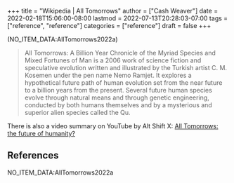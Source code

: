 +++
title = "Wikipedia | All Tomorrows"
author = ["Cash Weaver"]
date = 2022-02-18T15:06:00-08:00
lastmod = 2022-07-13T20:28:03-07:00
tags = ["reference", "reference"]
categories = ["reference"]
draft = false
+++

(NO_ITEM_DATA:AllTomorrows2022a)

> All Tomorrows: A Billion Year Chronicle of the Myriad Species and Mixed Fortunes of Man is a 2006 work of science fiction and speculative evolution written and illustrated by the Turkish artist C. M. Kosemen under the pen name Nemo Ramjet. It explores a hypothetical future path of human evolution set from the near future to a billion years from the present. Several future human species evolve through natural means and through genetic engineering, conducted by both humans themselves and by a mysterious and superior alien species called the Qu.

There is also a video summary on YouTube by Alt Shift X: [All Tomorrows: the future of humanity?](https://youtube.com/watch?v=imNtSPM3-r4)

## References

<style>.csl-entry{text-indent: -1.5em; margin-left: 1.5em;}</style><div class="csl-bib-body">
  <div class="csl-entry">NO_ITEM_DATA:AllTomorrows2022a</div>
</div>
